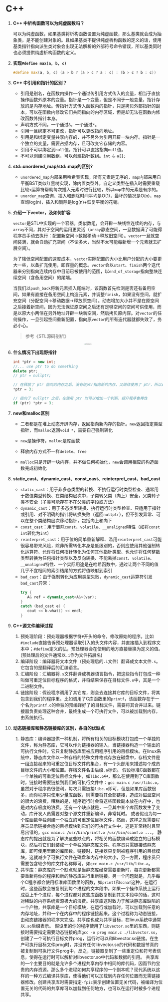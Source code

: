 # C++

1. **C++ 中析构函数可以为纯虚函数吗？**

   可以为纯虚函数，如果基类将析构函数设置为纯虚函数，那么基类就会成为抽象类，是不能创建对象的。且如果基类不提供纯虚析构函数的定义的话，使用基类指针指向派生类对象会出现无法解析的外部符号命令错误，所以基类同时也必须提供纯虚析构函数的定义。

2. **实现`#define max(a, b, c)`**

   ```c++
   #define max(a, b, c) (a > b ? (a > c ? a : c) : (b > c ? b : c))
   ```

3. **C++ 中引用和指针的区别？**
   * 引用是别名，在函数内操作一个通过传引用方式传入的变量，相当于直接操作函数外原本的变量。指针是一个变量，但是不同于一般变量，指针存放的是内存地址。传指针方式传入函数内的指针，只是拷贝外部指针的副本，可以在函数内修改它们共同指向的内存区域，但是却无法在函数内修改函数外指针本身。
   * 声明方式不同，一个通过`&`，一个通过`*`。
   * 引用一旦绑定不可更改，指针可以更改指向地址。
   * 引用是和绑定变量共享内存的，并不另外为引用开辟一块内存。指针是一个独立的变量，需要占据内存，且可改变它存储的内容。
   * 引用不可以绑定到`null`值，指针可以直接指向`null`值。
   * 不可以创建引用数组，可以创建指针数组。~~`int & a[];`~~

4. **std::unordered_map/std::map的区别?**
   * `unordered_map`内部采用哈希表实现，所有元素是无序的，`map`内部采用自平衡BST类似红黑树实现，除内置类型外，自定义类型在插入时需要重载比较`<`运算符帮助每次插入元素时进行比较，所以`map`中的元素是有序的。
   * `unorder_map`查询、插入和删除时间平均是O(1)，最坏的情况是O(n)，`map`查询log(n)，插入和删除是log(n)+恢复平衡的花销。

5. **介绍一下vector，及如何扩容**

   `vector`是STL中实现的一个容器，类似数组，会开辟一块线性连续的内存，与`array`不同，其对于空间的运用更灵活（`array`静态空间，一旦数据满了可能得程序员手动去执行：配置新空间->数据移动->释放旧空间）。`vector`一旦就空间装满，就会自动扩充空间（不论多大，当然不太可能每新增一个元素就去扩展空间）。

   为了降低空间配置的速度成本，`vector`实际配置的大小比用户分配的大小要更大一些，以备扩充使用，即容量的概念。`vector`会以`start`、`finish`两个迭代器来分别指向连续内存中目前已被使用的范围，以`end_of_storage`指向整块连续空间（含备用空间）的尾端。

   当我们以`push_back`将新元素插入尾端时，该函数首先检测是否还有备用空间，如果有直接在备用空间上构造元素，并调整`finish`，如果没有空间，就扩充空间（分配空间->移动数据->释放原空间）。动态增加大小并不是在原空间之后接着新空间，因为无法保证原空间之后还有足够空闲的空间可供使用，而是以原大小两倍在另外地址开辟一块新空间，然后拷贝原内容。对`vector`的任何操作，一旦引起空间重新配置，指向原`vector`的所有迭代器就都失效了，务必小心。
   
   > 参考《STL源码剖析》

   <div style="text-align:center"><img src="https://i.loli.net/2020/06/30/V49nq5xyg3WrZTM.jpg" alt="image.png" style="zoom: 25%;" /></div>

6. **什么情况下出现野指针**

   ```c++
   int *ptr = new int;
   //... use ptr to do something
   delete ptr;
   // ptr = nullptr;
   
   // 在释放了 ptr 指向的内存之后，没有给ptr指向新的内存，又继续使用了 ptr，所以最好释放之后指向 nullptr
   *ptr = 3;
   
   // 指向了 nullptr 之后，在使用 ptr 时可以增加一个判断，提升程序鲁棒性
   if (ptr) *ptr = 3;
   ```

7. **new和malloc区别**

   * 二者都是在堆上动态开辟内存，返回指向新内存的指针。`new`返回指定类型指针，而`malloc`返回`void *`，需要自己强制转化

   * `new`是操作符，`malloc`是库函数
   * 释放内存方式不一样`delete`、`free`
   * `malloc`只是开辟一块内存，并不做任何初始化，`new`会调用相应的构造函数完成初始化

8. **static_cast、dynamic_cast、const_cast、reinterpret_cast、bad_cast**

   * `static_cast`：用于非多态类型的转换、不执行运行时类型检查、通常用于数值类型转换、在类结构层次中，子类转父类（向上）安全，父类转子类不安全（子类可能存在不在父类的字段或方法）
   * `dynamic_cast`：用于多态类型转换、执行运行时类型检查、只适用于指针或引用、对不明确的指针将转换失败（返回`nullptr`），但不引发异常、可以在整个类结构层次移动指针，包括向上和向下
   * `const_cast`：用于删除`const`、`volatile`、`__unaligned`特性（如将`const int`转化为`int`）
   * `reinterpret_cast`：用于位的简单重新解释、滥用`reinterpret_cast`可能很容易带来风险，除非所需转化本身是低级别的，否则应使用其他强制转化运算符、允许将任何指针转化为任何其他指针类型、也允许将任何整数类型转换为任何指针类型以及反向转换、不能丢掉`const`、`volatile`、`__unaligned`特性、一个实际用途是在哈希函数中，通过让两个不同的值几乎不宜相同的索引结尾的方式将值映射到索引
   * `bad_cast`：由于强制转化为应用类型失败，`dynamic_cast`运算符引发`bad_cast`异常：
      ```c++
      try {
         A& ref = dynamic_cast<A&>(var);
      }
      catch (bad_cast e) {
         cout << b.what() << endl;
      }
      ```

9. **C++源文件编译过程**

	1. 预处理阶段：预处理器根据字符`#`开头的命令，修改原始的程序。比如`#include`直接告诉预处理器读取引入的头文件内容，并直接插入到程序文本中；`#define`定义的弘，预处理器会在使用的地方直接替换为定义的值。(预处理后的文件通常以`.i`作为文件拓展名)
	2. 编译阶段：编译器将文本文件（预处理后的`.i`文件）翻译成文本文件`.s`。它包含的是翻译后的汇编语言。
	3. 汇编阶段：汇编器将`.s`文件翻译成机器语言指令，把这些指令打包成一种叫做可重定位目标程序的格式，并将结果保存在目标文件`.o`中，其是一个二进制文件。
	4. 链接阶段：假设程序调用了其它库，则会去连接其它库的目标文件，将其包含到我们的程序里。比如调用了C库函数里的`printf`，该函数存在于一个名为`printf.o`的单独的预编译好了的目标文件，需要将其合并过来。链接器负责处理这种合并，最终生成一个可执行文件，可以被加载到内存，由系统执行。
	
10. **动态链接库和静态链接库的区别，各自的优缺点**

    1. 静态库：编译器提供一种机制，将所有相关的目标模块打包成一个单独的文件，称为静态库，它可以作为链接器的输入，当链接器构造一个输出的可执行文件时，它只复制静态库里被应用程序引用的目标模块。在linux系统中，静态库文件以一种存档的特殊文件格式存放在磁盘中，存档文件是一组连接起来的可重定位目标文件的集合，有一个头部用来描述每个成员目标文件的大小和位置。存档文件名由后缀`.a`标识。
       假设标准C函数都在一个单独的可重定位目标文件中，如`libc.o`中，那么在使用到了C库函数时，链接时需要链接到我们的可执行文件中：`gcc main.c /usr/libc.o`，虽然对于程序员很便利，每次只需链接`libc.o`即可，但是如果库函数很多，而你程序只使用少量库函数，则需要将其全部链接，造成对磁盘空间的很大的浪费，糟糕的是，程序运行时会将这些函数副本放在内存中，也是对内存极度的浪费，还有一个缺点就是，一旦其中某个库函数发生了变动，库开发人员需要对整个源文件重新编译，非常耗时。
       或者假设为每一个库函数单独创建一个独立的可重定位目标文件，然而，这样之就需要程序员显示链接合适的目标模块到它们的可执行文件中，这是非常耗时且容易出错的，`gcc main.c /usr/bin/printf.o /usr/bin/scanf.o ...`。
       静态库的提出就是为了解决这些缺点的，将相关的函数编译成独立的目标模块，然后将它们封装成一个单独的静态库文件。程序员只需链接该静态库，即可使用里面的库函数。链接时，链接器只复制被程序引用的目标模块，这就减少了可执行文件在磁盘和内存中的大小，另一方面，程序员只需要包含较少的库文件名称即可。如`gcc main.c /usr/lib/libc.a`。
    2. 共享库：静态库的一个缺点就是当静态库经常需要更新时，每次更新都需要重新将你的程序和新的静态库进行重新链接。另一个问题就是，几乎每个C程序都会使用标准库函数里的函数，如`printf`和`scnaf`这种，在运行时，这些函数会被复制到每个进程的文本段中。如果一个操作系统上运行成百上千个进程，每个进程都对这些库函数复制到其文本段中的话，这时对稀缺的内存系统资源极大的浪费。共享库这时致力于解决静态库缺陷的一个产物，共享库是一个目标模块，在运行或加载时，可以加载到任意的内存地址，并和一个在内存中的程序链接起来。这个过程称为动态链接，由动态链接器的程序来完成。共享库也成为共享目标，在linux系统中通常以`.so`后缀表示。
       假设里的你的程序使用了`libvector.so`里的东西，则链接时需要指定需要动态链接的库`gcc -o prog main.c ./libvector.so`，创建了一个可执行目标文件prog，运行时可以和libvector.so链接。在生产可执行目标文件prog时，并没有任何libvector.so的代码和数据节真的被复制到可执行文件prog中，反之，链接器复制了一些重定位和符号表信息，使得在运行时可以解析对libvector.so中代码和数据的引用。
       共享库的一个主要目的就是允许多个进程共享内存中相同的库代码，因而节约宝贵的内存资源。那么多个进程如何共享程序的一个副本呢？现代系统以这样的一种方式编译共享库，使得他们可以加载到内存任何位置而无需链接器修改。创建共享库时需要指定`-fpic`表示创建位置无关代码，被编译为位置无关的代码的共享库可以加载到任何地方，也可以在运行时被多个进程共享。